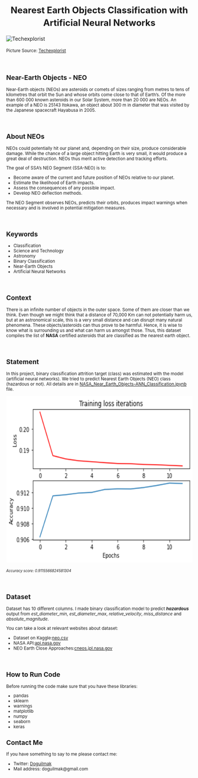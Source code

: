 **<h1 align=center><font size = 5> Nearest Earth Objects Classification with Artificial Neural Networks</font></h1>**

<img src="https://www.techexplorist.com/wp-content/uploads/2021/12/NASAs-Eyes-on-Asteroids.jpg" alt="Techexplorist">

<small>Picture Source: <a href="https://www.techexplorist.com/wp-content/uploads/2021/12/NASAs-Eyes-on-Asteroids.jpg">Techexplorist</a>

<br>	

<h2>Near-Earth Objects - NEO</h2>

<p>Near-Earth objects (NEOs) are asteroids or comets of sizes ranging from metres to tens of kilometres that orbit the Sun and whose orbits come close to that of Earth’s. Of the more than 600 000 known asteroids in our Solar System, more than 20 000 are NEOs. An example of a NEO is 25143 Itokawa, an object about 300 m in diameter that was visited by the Japanese spacecraft Hayabusa in 2005.</p>

<br>

<h2>About NEOs</h2>

<p>NEOs could potentially hit our planet and, depending on their size, produce considerable damage. While the chance of a large object hitting Earth is very small, it would produce a great deal of destruction. NEOs thus merit active detection and tracking efforts.

The goal of SSA’s NEO Segment (SSA-NEO) is to:</p>

<ul>
	<li>Become aware of the current and future position of NEOs relative to our planet.</li>
	<li>Estimate the likelihood of Earth impacts.</li>
	<li>Assess the consequences of any possible impact.</li>
	<li>Develop NEO deflection methods.</li>
</ul>

<p>The NEO Segment observes NEOs, predicts their orbits, produces impact warnings when necessary and is involved in potential mitigation measures.</p>

<br>

<h2>Keywords</h2>

<ul>
	<li>Classification</li>
	<li>Science and Technology</li>
	<li>Astronomy</li>
	<li>Binary Classification</li>
	<li>Near-Earth Objects</li>
	<li>Artificial Neural Networks</li>
</ul>

<br>

<h2>Context</h2>

<p>There is an infinite number of objects in the outer space. Some of them are closer than we think. Even though we might think that a distance of 70,000 Km can not potentially harm us, but at an astronomical scale, this is a very small distance and can disrupt many natural phenomena. These objects/asteroids can thus prove to be harmful. Hence, it is wise to know what is surrounding us and what can harm us amongst those. Thus, this dataset compiles the list of  <b>NASA</b>  certified asteroids that are classified as the nearest earth object.</p>

<br>

<h2>Statement</h2>

<p>In this project, binary classification attrition target (class) was estimated with the model (artificial neural networks). We tried to predict Nearest Earth Objects (NEO) class (hazardous or not). All details are in <a href="https://github.com/doguilmak/Nearest-Earth-Objects-Classification/blob/main/NASA_Near_Earth_Objects-ANN_Classification.ipynb">NASA_Near_Earth_Objects-ANN_Classification.ipynb</a> file.</p>

<img width=900 height=450 src="acc_loss.png" alt="loss_and_accuracy">

<small><i>Accuracy score: 0.9115566824581304</i></small>

<br>
	
<h2>Dataset</h2>

Dataset has 10 different columns. I made binary classification model to predict <b><i>hazardous</i></b> output from <i>est_diameter_min</i>, <i>est_diameter_max</i>, <i>relative_velocity</i>, <i>miss_distance</i> and <i>absolute_magnitude</i>.

<p>You can take a look at relevant websites about dataset:</p>

<ul>	
	<li>Dataset on Kaggle:<a href="https://www.kaggle.com/datasets/sameepvani/nasa-nearest-earth-objects?select=neo.csv">neo.csv</a></li>
	<li>NASA API:<a href="https://api.nasa.gov/">api.nasa.gov</a></li>
	<li>NEO Earth Close Approaches:<a href="https://cneos.jpl.nasa.gov/ca/">cneos.jpl.nasa.gov</a></li>
</ul>

<br>

<h2>How to Run Code</h2>

<p>Before running the code make sure that you have these libraries:</p>

<ul>
 <li>pandas</li>
 <li>sklearn</li>
 <li>warnings</li>
 <li>matplotlib</li>
 <li>numpy</li>
 <li>seaborn</li>
 <li>keras</li>
</ul>

<h2>Contact Me</h2>

<p>If you have something to say to me please contact me:</p>

<ul>
 <li>Twitter: <a href="https://twitter.com/Doguilmak">Doguilmak</a></li>
 <li>Mail address: doguilmak@gmail.com</li>
</ul>
